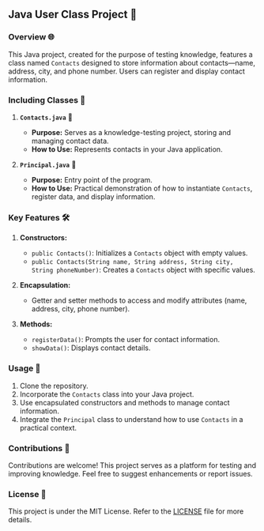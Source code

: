 ## Java User Class Project 🚀

### Overview 🌐

This Java project, created for the purpose of testing knowledge, features a class named `Contacts` designed to store information about contacts—name, address, city, and phone number. Users can register and display contact information.

### Including Classes 📁

1. **`Contacts.java`** 📇
   - **Purpose:** Serves as a knowledge-testing project, storing and managing contact data.
   - **How to Use:** Represents contacts in your Java application.

2. **`Principal.java`** 🚀
   - **Purpose:** Entry point of the program.
   - **How to Use:** Practical demonstration of how to instantiate `Contacts`, register data, and display information.

### Key Features 🛠️

1. **Constructors:**
   - `public Contacts()`: Initializes a `Contacts` object with empty values.
   - `public Contacts(String name, String address, String city, String phoneNumber)`: Creates a `Contacts` object with specific values.

2. **Encapsulation:**
   - Getter and setter methods to access and modify attributes (name, address, city, phone number).

3. **Methods:**
   - `registerData()`: Prompts the user for contact information.
   - `showData()`: Displays contact details.

### Usage 🚀

1. Clone the repository.
2. Incorporate the `Contacts` class into your Java project.
3. Use encapsulated constructors and methods to manage contact information.
4. Integrate the `Principal` class to understand how to use `Contacts` in a practical context.

### Contributions 🤝

Contributions are welcome! This project serves as a platform for testing and improving knowledge. Feel free to suggest enhancements or report issues.

### License 📜

This project is under the MIT License. Refer to the [LICENSE](LICENSE) file for more details.
